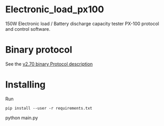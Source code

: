 # Electronic_load_px100
150W Electronic load / Battery discharge capacity tester PX-100 protocol and control software.

# Binary protocol

See the [v2.70 binary Protocol description](protocol_PX-100_2_70.md)


# Installing

Run
```
pip install --user -r requirements.txt
```

python main.py
